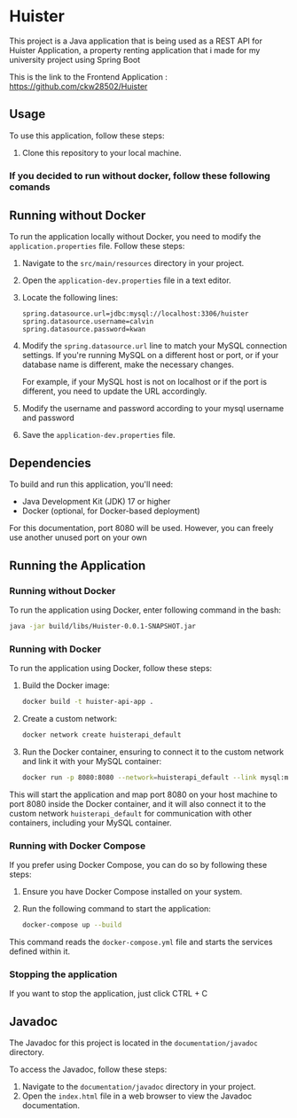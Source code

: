 # Huister

This project is a Java application that is being used as a REST API for Huister Application, a property renting application that i made for my university project using Spring Boot

This is the link to the Frontend Application : https://github.com/ckw28502/Huister

## Usage

To use this application, follow these steps:

1. Clone this repository to your local machine.

### If you decided to run without docker, follow these following comands

## Running without Docker

To run the application locally without Docker, you need to modify the `application.properties` file. Follow these steps:

1. Navigate to the `src/main/resources` directory in your project.

2. Open the `application-dev.properties` file in a text editor.

3. Locate the following lines:

    ```properties
    spring.datasource.url=jdbc:mysql://localhost:3306/huister
    spring.datasource.username=calvin
    spring.datasource.password=kwan
    ```

4. Modify the `spring.datasource.url` line to match your MySQL connection settings. If you're running MySQL on a different host or port, or if your database name is different, make the necessary changes.

   For example, if your MySQL host is not on localhost or if the port is different, you need to update the URL accordingly.

5. Modify the username and password according to your mysql username and password
6.  Save the `application-dev.properties` file.

## Dependencies

To build and run this application, you'll need:
- Java Development Kit (JDK) 17 or higher
- Docker (optional, for Docker-based deployment)

For this documentation, port 8080 will be used. However, you can freely use another unused port on your own

## Running the Application

### Running without Docker

To run the application using Docker, enter following command in the bash:
```bash
java -jar build/libs/Huister-0.0.1-SNAPSHOT.jar
```

### Running with Docker

To run the application using Docker, follow these steps:

1. Build the Docker image:
    ```bash
    docker build -t huister-api-app .
    ```

2. Create a custom network:

    ```bash
    docker network create huisterapi_default
    ```

3. Run the Docker container, ensuring to connect it to the custom network and link it with your MySQL container:

    ```bash
    docker run -p 8080:8080 --network=huisterapi_default --link mysql:mysql -d spring-app
    ```


This will start the application and map port 8080 on your host machine to port 8080 inside the Docker container, and it will also connect it to the custom network `huisterapi_default` for communication with other containers, including your MySQL container.

### Running with Docker Compose

If you prefer using Docker Compose, you can do so by following these steps:

1. Ensure you have Docker Compose installed on your system.

2. Run the following command to start the application:
    ```bash
    docker-compose up --build
    ```

This command reads the `docker-compose.yml` file and starts the services defined within it.

### Stopping the application
If you want to stop the application, just click CTRL + C

## Javadoc

The Javadoc for this project is located in the `documentation/javadoc` directory.

To access the Javadoc, follow these steps:

1. Navigate to the `documentation/javadoc` directory in your project.
2. Open the `index.html` file in a web browser to view the Javadoc documentation.
